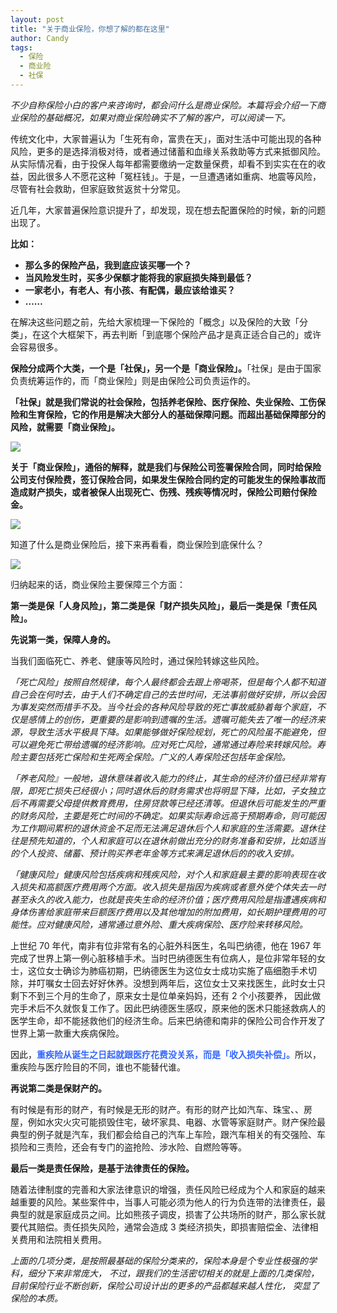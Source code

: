 ```yaml
---
layout: post
title: "关于商业保险，你想了解的都在这里"
author: Candy
tags: 
  - 保险
  - 商业险
  - 社保
---
```


*不少自称保险小白的客户来咨询时，都会问什么是商业保险。本篇将会介绍一下商业保险的基础概况，如果对商业保险确实不了解的客户，可以阅读一下。*

传统文化中，大家普遍认为「生死有命，富贵在天」，面对生活中可能出现的各种风险，更多的是选择消极对待，或者通过储蓄和血缘关系救助等方式来抵御风险。从实际情况看，由于投保人每年都需要缴纳一定数量保费，却看不到实实在在的收益，因此很多人不愿花这种「冤枉钱」。于是，一旦遭遇诸如重病、地震等风险，尽管有社会救助，但家庭致贫返贫十分常见。

近几年，大家普遍保险意识提升了，却发现，现在想去配置保险的时候，新的问题出现了。

**比如：**

- **那么多的保险产品，我到底应该买哪一个？**
- **当风险发生时，买多少保额才能将我的家庭损失降到最低？**
- **一家老小，有老人、有小孩、有配偶，最应该给谁买？**
- **……**

在解决这些问题之前，先给大家梳理一下保险的「概念」以及保险的大致「分类」，在这个大框架下，再去判断「到底哪个保险产品才是真正适合自己的」或许会容易很多。

**保险分成两个大类，一个是「社保」，另一个是「商业保险」。**「社保」是由于国家负责统筹运作的，而「商业保险」则是由保险公司负责运作的。

**「社保」就是我们常说的社会保险，包括养老保险、医疗保险、失业保险、工伤保险和生育保险，它的作用是解决大部分人的基础保障问题。而超出基础保障部分的风险，就需要「商业保险」。**

![](//bowxeon.gitee.io/www.baoxian-sz.com/assets/img/blog/2018-12-03-01.jpeg)

**关于「商业保险」，通俗的解释，就是我们与保险公司签署保险合同，同时给保险公司支付保险费，签订保险合同，如果发生保险合同约定的可能发生的保险事故而造成财产损失，或者被保人出现死亡、伤残、残疾等情况时，保险公司赔付保险金。**

![](//bowxeon.gitee.io/www.baoxian-sz.com/assets/img/blog/2018-12-03-02.jpeg)

知道了什么是商业保险后，接下来再看看，商业保险到底保什么？

![](//bowxeon.gitee.io/www.baoxian-sz.com/assets/img/blog/2018-12-03-03.png)

归纳起来的话，商业保险主要保障三个方面：

**第一类是保「人身风险」，第二类是保「财产损失风险」，最后一类是保「责任风险」。**

**先说第一类，保障人身的。**

当我们面临死亡、养老、健康等风险时，通过保险转嫁这些风险。

*「死亡风险」按照自然规律，每个人最终都会去跟上帝喝茶，但是每个人都不知道自己会在何时去，由于人们不确定自己的去世时间，无法事前做好安排，所以会因为事发突然而措手不及。当今社会的各种风险导致的死亡事故威胁着每个家庭，不仅是感情上的创伤，更重要的是影响到遗嘱的生活。遗嘱可能失去了唯一的经济来源，导致生活水平极具下降。如果能够做好保险规划，死亡的风险虽不能避免，但可以避免死亡带给遗嘱的经济影响。应对死亡风险，通常通过寿险来转嫁风险。寿险主要包括死亡保险和生死两全保险。广义的人寿保险还包括年金保险。*

*「养老风险』一般地，退休意味着收入能力的终止，其生命的经济价值已经非常有限，即死亡损失已经很小；同时退休后的财务需求也将明显下降，比如，子女独立后不再需要父母提供教育费用，住房贷款等已经还清等。但退休后可能发生的严重的财务风险，主要是死亡时间的不确定。如果实际寿命远高于预期寿命，则可能因为工作期间累积的退休资金不足而无法满足退休后个人和家庭的生活需要。退休往往是预先知道的，个人和家庭可以在退休前做出充分的财务准备和安排，比如适当的个人投资、储蓄、预计购买养老年金等方式来满足退休后的的收入安排。*

*「健康风险」健康风险包括疾病和残疾风险，对个人和家庭最主要的影响表现在收入损失和高额医疗费用两个方面。收入损失是指因为疾病或者意外使个体失去一时甚至永久的收入能力，也就是丧失生命的经济价值；医疗费用风险是指遭遇疾病和身体伤害给家庭带来巨额医疗费用以及其他增加的附加费用，如长期护理费用的可能性。应对健康风险，通常通过意外险、重大疾病保险、医疗险来转移风险。*

上世纪 70 年代，南非有位非常有名的心脏外科医生，名叫巴纳德，他在 1967 年完成了世界上第一例心脏移植手术。当时巴纳德医生有位病人，是位非常年轻的女士，这位女士确诊为肺癌初期，巴纳德医生为这位女士成功实施了癌细胞手术切除，并叮嘱女士回去好好休养。没想到两年后，这位女士又来找医生，此时女士只剩下不到三个月的生命了，原来女士是位单亲妈妈，还有 2 个小孩要养， 因此做完手术后不久就恢复工作了。因此巴纳德医生感叹，原来他的医术只能拯救病人的医学生命，却不能拯救他们的经济生命。后来巴纳德和南非的保险公司合作开发了世界上第一款重大疾病保险。

因此，<a style="color: #3366ff"><b>重疾险从诞生之日起就跟医疗花费没关系，而是「收入损失补偿」。</b></a>所以，重疾险与医疗险目的不同，谁也不能替代谁。

**再说第二类是保财产的。**

有时候是有形的财产，有时候是无形的财产。有形的财产比如汽车、珠宝、、房屋，例如水灾火灾可能损毁住宅，破坏家具、电器、水管等家庭财产。财产保险最典型的例子就是汽车，我们都会给自己的汽车上车险，跟汽车相关的有交强险、车损险和三责险，还会有专门的盗抢险、涉水险、自燃险等等。

**最后一类是责任保险，是基于法律责任的保险。**

随着法律制度的完善和大家法律意识的增强，责任风险已经成为个人和家庭的越来越重要的风险。某些案件中，当事人可能必须为他人的行为负连带的法律责任，最典型的就是家庭成员之间。比如熊孩子调皮，损害了公共场所的财产，那么家长就要代其赔偿。责任损失风险，通常会造成 3 类经济损失，即损害赔偿金、法律相关费用和法院相关费用。

*上面的几项分类，是按照最基础的保险分类来的，保险本身是个专业性极强的学科，细分下来非常庞大， 不过，跟我们的生活密切相关的就是上面的几类保险，目前保险行业不断创新，保险公司设计出的更多的产品都越来越人性化， 突显了保险的本质。*
